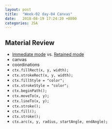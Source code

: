 ```yaml
---
layout: post
title:  "Week-02 day-04 Canvas"
date:   2018-08-19 17:24:20 +0800
categories: JSA
---
```


## Material Review

 - [Immediate mode](https://en.wikipedia.org/wiki/Immediate_mode_(computer_graphics)) vs. [Retained mode](https://en.wikipedia.org/wiki/Retained_mode)
 - canvas
 - coordinations
 - `ctx.fillRect(x, y, width);`
 - `ctx.strokeRect(x, y, width);`
 - `ctx.fillStyle = "color";`
 - `ctx.strokeStyle = "color";`
 - `ctx.beginPath();`
 - `ctx.moveTo(x, y);`
 - `ctx.lineTo(x, y);`
 - `ctx.stroke();`
 - `ctx.fill();`
 - `ctx.stroke();`
 - `ctx.arc(x, y, radius, startAngle, endAngle);`